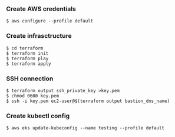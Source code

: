 
### Create AWS credentials
```
$ aws configure --profile default
```

### Create infrasctructure
```
$ cd terraform
$ terraform init
$ terraform play
$ terraform apply
```

### SSH connection
```
$ terraform output ssh_private_key >key.pem
$ chmod 0600 key.pem
$ ssh -i key.pem ec2-user@$(terraform output bastion_dns_name)
```

### Create kubectl config
```
$ aws eks update-kubeconfig --name testing --profile default
```